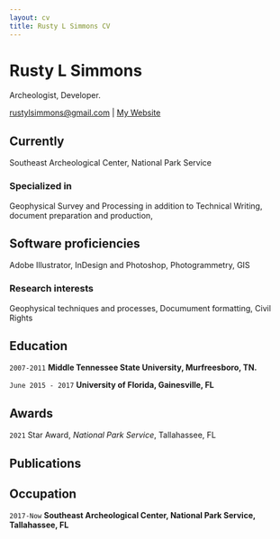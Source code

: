 ```yaml
---
layout: cv
title: Rusty L Simmons CV
---
```


# Rusty L Simmons

Archeologist, Developer.

<div id="webaddress">
<a href="rustylsimmons@gmail.com">rustylsimmons@gmail.com</a>
| <a href="http://rustylsimmons">My Website</a>
</div>

## Currently

Southeast Archeological Center, National Park Service

### Specialized in

Geophysical Survey and Processing in addition to Technical Writing, document preparation and production,

## Software proficiencies

Adobe Illustrator, InDesign and Photoshop, Photogrammetry, GIS

### Research interests

Geophysical techniques and processes, Documument formatting, Civil Rights

## Education

`2007-2011`
**Middle Tennessee State University, Murfreesboro, TN.**

`June 2015 - 2017`
**University of Florida, Gainesville, FL**

## Awards

`2021`
Star Award, _National Park Service_, Tallahassee, FL

## Publications

<!-- A list is also available [online](http://scholar.google.co.uk/citations?user=Rustylsimmons) -->

## Occupation

`2017-Now`
**Southeast Archeological Center, National Park Service, Tallahassee, FL**

<!-- ### Footer

Last updated: May 2013 -->
